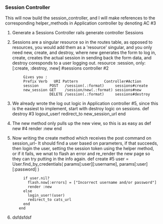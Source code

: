 ### Session Controller

This will now build the session_controller, and I will make references to the corresponding helper_methods in Application controller by denoting AC #3

1. Generate a Sessions Controller
          rails generate controller Sessions
2. Sessions are a singular resource so in the routes table, as opposed to resources, you would add them as a 'resource' singular, and you only need new, create, and destroy, where new generates the form to log in, create, creates the actual session in sending back the form data, and destroy coresponds to a user logging out.
            resource :session, only: [:create, :destroy, :new] #sessions controller #2

            Gives you :
            Prefix Verb   URI Pattern            Controller#Action
            session     POST   /session(.:format)     sessions#create
            new_session GET    /session/new(.:format) sessions#new
                        DELETE /session(.:format)     sessions#destroy
3. We already wrote the log out logic in Application controller #5, since this is the easiest to implement, start with destroy logic on sessions.
      def destroy #3
        logout_user!
        redirect_to new_session_url
      end
4. The new method only pulls up the new view, so this is as easy as
          def new #4
            render :new
          end

5. Now writing the create method which receives the post command on session_url- It should find a user based on parameters, if that succeeds, then login the user, setting the session token using the helper method, or if it fails, we wnat to flash an error and re_render the new page so they can try putting in the info again.
          def create #5
            user = User.find_by_credentials(
              params[:user][:username],
              params[:user][:password]
              )

            if user.nil?
              flash.now[:errors] = ["Incorrect username and/or password"]
              render :new
            else
              login_user!(user)
              redirect_to cats_url
            end
          end

6. dsfdsfdsf
